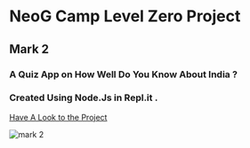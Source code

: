 # NeoG Camp Level Zero Project
## Mark 2
### A Quiz App on How Well Do You Know About India ?
### Created Using Node.Js in Repl.it .

[Have A Look to the Project](https://replit.com/@SamyakKhairnar/NeoG-Camp-Level-Zero-Quiz-on-India?embed=1&output=1)


![mark 2](https://user-images.githubusercontent.com/84782149/205513660-5be0b903-60f0-481b-be60-de88845e7395.JPG)
